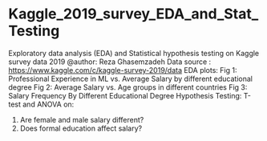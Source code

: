 # Kaggle_2019_survey_EDA_and_Stat_Testing
Exploratory data analysis (EDA) and Statistical hypothesis testing on Kaggle survey data 2019
@author: Reza Ghasemzadeh
Data source : https://www.kaggle.com/c/kaggle-survey-2019/data
EDA plots:
Fig 1: Professional Experience in ML vs. Average Salary by different educational degree
Fig 2: Average Salary vs. Age groups in different countries
Fig 3: Salary Frequency By Different Educational Degree
Hypothesis Testing:
T-test and ANOVA on:
1. Are female and male salary different?
2. Does formal education affect salary?
